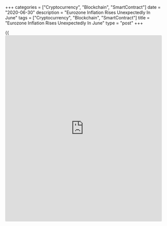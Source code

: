 +++
categories = ["Cryptocurrency", "Blockchain", "SmartContract"]
date = "2020-06-30"
description = "Eurozone Inflation Rises Unexpectedly In June"
tags = ["Cryptocurrency", "Blockchain", "SmartContract"]
title = "Eurozone Inflation Rises Unexpectedly In June"
type = "post"
+++

{{<iframe id="large-banner" src="https://www.bounty.group/#slide=26.0" width="100%" height="600" scrolling="no" style="border: 0px solid rgb(216, 221, 230); border-radius: 3px;">}}

Eurozone inflation accelerated unexpectedly in June as economies across
the bloc started to relax [coronavirus][1] containment measures,
preliminary data from Eurostat showed Tuesday.

Inflation rose to 0.3 percent from a near-four year low of 0.1 percent
logged in May. Economists had forecast the rate to remain unchanged at
0.1 percent.

Headline inflation continued to remain well below the European Central
Bank's target of "below, but close to 2 percent."

As unemployment is set to continue to rise in the months ahead and
output remains well below the fourth quarter of 2019 levels for a long
time to come, inflation is unlikely to move anywhere close to the ECB's
target of just below 2 percent in the near term, Bert Colijn, an ING
economist said.

Excluding food, alcohol and tobacco, core inflation slowed marginally to
0.8 percent from 0.9 percent in May. The rate came in line with
expectations.

The increase in headline inflation was entirely due to higher energy
inflation, while the core rate edged down and looks likely to fall
further over the rest of the year, Jack Allen-Reynolds, an economist at
Capital Economics, said.

On a monthly basis, the harmonized index of consumer prices gained 0.3
percent in June.

The decline in energy prices slowed to 9.4 percent from 11.9 percent in
May.

Meanwhile, non-energy industrial goods logged a steady price growth of
0.2 percent.  
Food, alcohol and tobacco prices climbed at a pace of 3.1 percent after
rising 3.4 percent. Likewise, services cost gained 1.2 percent, slower
than May's 1.3 percent increase.

Among big-four economies, Germany's harmonized inflation bounced back to
0.8 percent from 0.5 percent in May. On the other hand, French inflation
slowed to 0.1 percent in June, the lowest since May 2016, from 0.4
percent in May.

Spain's prices dropped at a slower pace of 0.3 percent after falling 0.9
percent, while Italy's HICP fell at a faster rate of 0.4 percent,
following a 0.3 percent drop.

For comments and feedback [contact](https://www.playgroundfx.com/contact/): editorial@rtt[news](https://www.letsplayfx.com/blog/forex-news-website/).com

[Economic News][2]

 **What parts of the world are seeing the best (and worst) economic
performances lately? Click[here][3] to check out our [Econ Scorecard][3]
and find out! See up-to-the-moment [ranking](https://www.playgroundfx.com/blog/crypto-exchange-ranking/)s for the best and worst
performers in [GDP][4], [unemployment rate][5], [inflation][6] and much
more.**

   1. www.rtt[news](https://www.letsplayfx.com/blog/forex-news-website/).com/list/coronavirus.aspx
   2. www.rtt[news](https://www.letsplayfx.com/blog/forex-news-website/).com/Content/EconomicNews.aspx
   3. www.rtt[news](https://www.letsplayfx.com/blog/forex-news-website/).com/economic-scorecard/world-rank/unemployment-rate/highest-performance.aspx
   4. www.rtt[news](https://www.letsplayfx.com/blog/forex-news-website/).com/economic-scorecard/world-rank/GDP/highest-performance.aspx
   5. www.rtt[news](https://www.letsplayfx.com/blog/forex-news-website/).com/economic-scorecard/world-rank/unemployment-rate/lowest-performance.aspx
   6. www.rtt[news](https://www.letsplayfx.com/blog/forex-news-website/).com/economic-scorecard/world-rank/CPI/highest-performance.aspx
